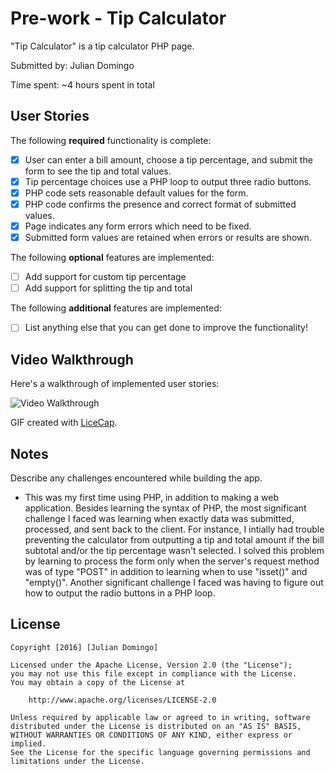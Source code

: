 # Pre-work - Tip Calculator

"Tip Calculator" is a tip calculator PHP page.

Submitted by: Julian Domingo

Time spent: ~4 hours spent in total

## User Stories

The following **required** functionality is complete:
* [X] User can enter a bill amount, choose a tip percentage, and submit the form to see the tip and total values.
* [X] Tip percentage choices use a PHP loop to output three radio buttons.
* [X] PHP code sets reasonable default values for the form.
* [X] PHP code confirms the presence and correct format of submitted values.
* [X] Page indicates any form errors which need to be fixed.
* [X] Submitted form values are retained when errors or results are shown.

The following **optional** features are implemented:
* [ ] Add support for custom tip percentage
* [ ] Add support for splitting the tip and total

The following **additional** features are implemented:

* [ ] List anything else that you can get done to improve the functionality!

## Video Walkthrough

Here's a walkthrough of implemented user stories:

<img src='http://i.giphy.com/l0MYNzvC2SE9K5ugg.gif' title='Video Walkthrough' width='' alt='Video Walkthrough' />

GIF created with [LiceCap](http://www.cockos.com/licecap/).

## Notes

Describe any challenges encountered while building the app.

* This was my first time using PHP, in addition to making a web application. Besides learning the syntax of PHP, the most significant challenge I faced was learning when exactly data was submitted, processed, and sent back to the client. For instance, I intially had trouble preventing the calculator from outputting a tip and total amount if the bill subtotal and/or the tip percentage wasn't selected. I solved this problem by learning to process the form only when the server's request method was of type "POST" in addition to learning when to use "isset()" and "empty()". Another significant challenge I faced was having to figure out how to output the radio buttons in a PHP loop.

## License

    Copyright [2016] [Julian Domingo]

    Licensed under the Apache License, Version 2.0 (the "License");
    you may not use this file except in compliance with the License.
    You may obtain a copy of the License at

        http://www.apache.org/licenses/LICENSE-2.0

    Unless required by applicable law or agreed to in writing, software
    distributed under the License is distributed on an "AS IS" BASIS,
    WITHOUT WARRANTIES OR CONDITIONS OF ANY KIND, either express or implied.
    See the License for the specific language governing permissions and
    limitations under the License.